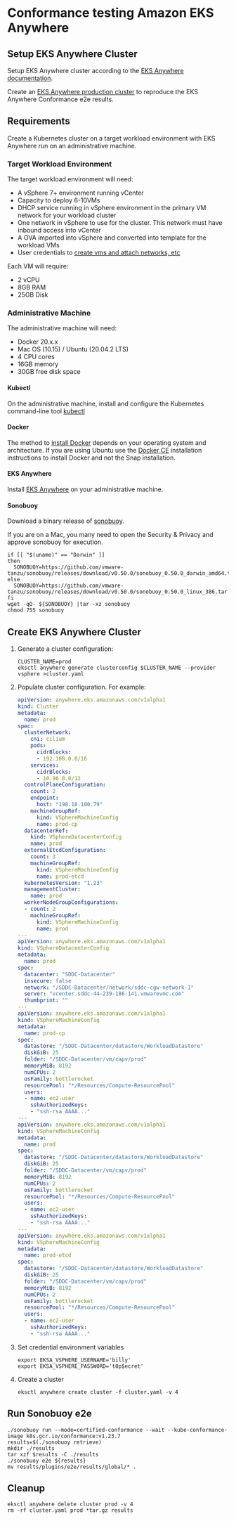 # Conformance testing Amazon EKS Anywhere

## Setup EKS Anywhere Cluster

Setup EKS Anywhere cluster according to the [EKS Anywhere documentation](https://anywhere.eks.amazonaws.com/).

Create an [EKS Anywhere production cluster](https://anywhere.eks.amazonaws.com/docs/getting-started/production-environment/) to reproduce the EKS Anywhere Conformance e2e results.


## Requirements
Create a Kubernetes cluster on a target workload environment with EKS Anywhere run on an administrative machine.

### Target Workload Environment

The target workload environment will need:

* A vSphere 7+ environment running vCenter
* Capacity to deploy 6-10VMs
* DHCP service running in vSphere environment in the primary VM network for your workload cluster
* One network in vSphere to use for the cluster. This network must have inbound access into vCenter
* A OVA imported into vSphere and converted into template for the workload VMs
* User credentials to [create vms and attach networks, etc](https://anywhere.eks.amazonaws.com/docs/reference/vsphere/user-permissions/)

Each VM will require:

* 2 vCPU
* 8GB RAM
* 25GB Disk

### Administrative Machine

The administrative machine will need:

* Docker 20.x.x
* Mac OS (10.15) / Ubuntu (20.04.2 LTS)
* 4 CPU cores
* 16GB memory
* 30GB free disk space

#### Kubectl

On the administrative machine, install and configure the Kubernetes command-line tool
[kubectl](https://kubernetes.io/docs/tasks/tools/install-kubectl/)

#### Docker

The method to [install Docker](https://docs.docker.com/get-docker/) depends on your operating system and architecture.
If you are using Ubuntu use the [Docker CE](https://docs.docker.com/engine/install/ubuntu/) installation instructions to install Docker and not the Snap installation.

#### EKS Anywhere

Install [EKS Anywhere](https://anywhere.eks.amazonaws.com/docs/getting-started/install/) on your administrative machine.

#### Sonobuoy

Download a binary release of [sonobuoy](https://github.com/vmware-tanzu/sonobuoy/releases/).

If you are on a Mac, you many need to open the Security & Privacy and approve sonobuoy for
execution.

```shell
if [[ "$(uname)" == "Darwin" ]]
then
  SONOBUOY=https://github.com/vmware-tanzu/sonobuoy/releases/download/v0.50.0/sonobuoy_0.50.0_darwin_amd64.tar.gz
else
  SONOBUOY=https://github.com/vmware-tanzu/sonobuoy/releases/download/v0.50.0/sonobuoy_0.50.0_linux_386.tar.gz
fi
wget -qO- ${SONOBUOY} |tar -xz sonobuoy
chmod 755 sonobuoy
```

## Create EKS Anywhere Cluster

1. Generate a cluster configuration:

   ```shell
   CLUSTER_NAME=prod
   eksctl anywhere generate clusterconfig $CLUSTER_NAME --provider vsphere >cluster.yaml
   ```

1. Populate cluster configuration. For example:

   ```yaml
   apiVersion: anywhere.eks.amazonaws.com/v1alpha1
   kind: Cluster
   metadata:
     name: prod
   spec:
     clusterNetwork:
       cni: cilium
       pods:
         cidrBlocks:
         - 192.168.0.0/16
       services:
         cidrBlocks:
         - 10.96.0.0/12
     controlPlaneConfiguration:
       count: 2
       endpoint:
         host: "198.18.100.79"
       machineGroupRef:
         kind: VSphereMachineConfig
         name: prod-cp
     datacenterRef:
       kind: VSphereDatacenterConfig
       name: prod
     externalEtcdConfiguration:
       count: 3
       machineGroupRef:
         kind: VSphereMachineConfig
         name: prod-etcd
     kubernetesVersion: "1.23"
     managementCluster:
       name: prod
     workerNodeGroupConfigurations:
     - count: 2
       machineGroupRef:
         kind: VSphereMachineConfig
         name: prod
   ---
   apiVersion: anywhere.eks.amazonaws.com/v1alpha1
   kind: VSphereDatacenterConfig
   metadata:
     name: prod
   spec:
     datacenter: "SDDC-Datacenter"
     insecure: false
     network: "/SDDC-Datacenter/network/sddc-cgw-network-1"
     server: "vcenter.sddc-44-239-186-141.vmwarevmc.com"
     thumbprint: ""
   ---
   apiVersion: anywhere.eks.amazonaws.com/v1alpha1
   kind: VSphereMachineConfig
   metadata:
     name: prod-cp
   spec:
     datastore: "/SDDC-Datacenter/datastore/WorkloadDatastore"
     diskGiB: 25
     folder: "/SDDC-Datacenter/vm/capv/prod"
     memoryMiB: 8192
     numCPUs: 2
     osFamily: bottlerocket
     resourcePool: "*/Resources/Compute-ResourcePool"
     users:
     - name: ec2-user
       sshAuthorizedKeys:
       - "ssh-rsa AAAA..."
   ---
   apiVersion: anywhere.eks.amazonaws.com/v1alpha1
   kind: VSphereMachineConfig
   metadata:
     name: prod
   spec:
     datastore: "/SDDC-Datacenter/datastore/WorkloadDatastore"
     diskGiB: 25
     folder: "/SDDC-Datacenter/vm/capv/prod"
     memoryMiB: 8192
     numCPUs: 2
     osFamily: bottlerocket
     resourcePool: "*/Resources/Compute-ResourcePool"
     users:
     - name: ec2-user
       sshAuthorizedKeys:
       - "ssh-rsa AAAA..."
   ---
   apiVersion: anywhere.eks.amazonaws.com/v1alpha1
   kind: VSphereMachineConfig
   metadata:
     name: prod-etcd
   spec:
     datastore: "/SDDC-Datacenter/datastore/WorkloadDatastore"
     diskGiB: 25
     folder: "/SDDC-Datacenter/vm/capv/prod"
     memoryMiB: 8192
     numCPUs: 2
     osFamily: bottlerocket
     resourcePool: "*/Resources/Compute-ResourcePool"
     users:
     - name: ec2-user
       sshAuthorizedKeys:
       - "ssh-rsa AAAA..."
   ```
   
1. Set credential environment variables

   ```shell
   export EKSA_VSPHERE_USERNAME='billy'
   export EKSA_VSPHERE_PASSWORD='t0p$ecret'
   ```
   
1. Create a cluster

   ```shell
   eksctl anywhere create cluster -f cluster.yaml -v 4
   ```


## Run Sonobuoy e2e
```
./sonobuoy run --mode=certified-conformance --wait --kube-conformance-image k8s.gcr.io/conformance:v1.23.7
results=$(./sonobuoy retrieve)
mkdir ./results
tar xzf $results -C ./results
./sonobuoy e2e ${results}
mv results/plugins/e2e/results/global/* .
```

## Cleanup
```shell
eksctl anywhere delete cluster prod -v 4
rm -rf cluster.yaml prod *tar.gz results
```
